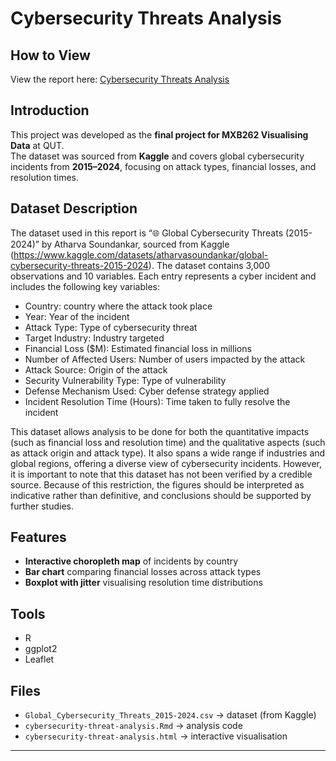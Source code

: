# Cybersecurity Threats Analysis

## How to View
View the report here: [Cybersecurity Threats Analysis](https://tobitob708.github.io/cybersecurity-threats-analysis/)

## Introduction
This project was developed as the **final project for MXB262 Visualising Data** at QUT.  
The dataset was sourced from **Kaggle** and covers global cybersecurity incidents from **2015–2024**, focusing on attack types, financial losses, and resolution times.  

## Dataset Description
The dataset used in this report is “🌐 Global Cybersecurity Threats (2015-2024)” by Atharva Soundankar, sourced from Kaggle (https://www.kaggle.com/datasets/atharvasoundankar/global-cybersecurity-threats-2015-2024).
The dataset contains 3,000 observations and 10 variables. Each entry represents a cyber incident and includes the following key variables:
- Country: country where the attack took place
- Year: Year of the incident
- Attack Type: Type of cybersecurity threat
- Target Industry: Industry targeted
- Financial Loss ($M): Estimated financial loss in millions
- Number of Affected Users: Number of users impacted by the attack
- Attack Source: Origin of the attack
- Security Vulnerability Type: Type of vulnerability
- Defense Mechanism Used: Cyber defense strategy applied
- Incident Resolution Time (Hours): Time taken to fully resolve the incident

This dataset allows analysis to be done for both the quantitative impacts (such as financial loss and resolution time) and the qualitative aspects (such as attack origin and attack type). It also spans a wide range if industries and global regions, offering a diverse view of cybersecurity incidents. However, it is important to note that this dataset has not been verified by a credible source. Because of this restriction, the figures should be interpreted as indicative rather than definitive, and conclusions should be supported by further studies.

## Features
- **Interactive choropleth map** of incidents by country  
- **Bar chart** comparing financial losses across attack types  
- **Boxplot with jitter** visualising resolution time distributions  

## Tools
- R  
- ggplot2  
- Leaflet  

## Files
- `Global_Cybersecurity_Threats_2015-2024.csv` → dataset (from Kaggle)  
- `cybersecurity-threat-analysis.Rmd` → analysis code  
- `cybersecurity-threat-analysis.html` → interactive visualisation  
---
